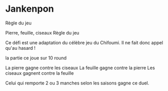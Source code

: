 # Jankenpon

Règle du jeu

Pierre, feuille, ciseaux Règle du jeu

Ce défi est une adaptation du célèbre jeu du Chifoumi. Il ne fait donc appel qu'au hasard !

la partie ce joue sur 10 round 

La pierre gagne contre les ciseaux
La feuille gagne contre la pierre
Les ciseaux gagnent contre la feuille

Celui qui remporte 2 ou 3 manches selon les saisons gagne ce duel.
